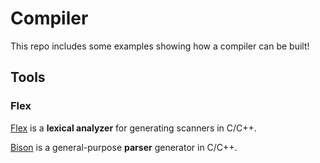 # Compiler

This repo includes some examples showing how a compiler can be built!

## Tools

### Flex

[Flex](https://github.com/westes/flex) is a **lexical analyzer** for generating scanners in C/C++.

[Bison](https://www.gnu.org/software/bison) is a general-purpose **parser** generator in C/C++.
